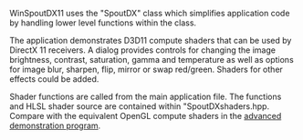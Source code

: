 WinSpoutDX11 uses the "SpoutDX" class which simplifies application code
by handling lower level functions within the class. 

The application demonstrates D3D11 compute shaders that can be used
by DirectX 11 receivers. A dialog provides controls for changing the image brightness,
contrast, saturation, gamma and temperature as well as options for image blur, sharpen, 
flip, mirror or swap red/green. Shaders for other effects could be added.

Shader functions are called from the main application file. The functions and HLSL shader
source are contained within "SpoutDXshaders.hpp. Compare with the equivalent OpenGL
compute shaders in the [advanced demonstration program](https://github.com/leadedge/ofSpoutDemo).





